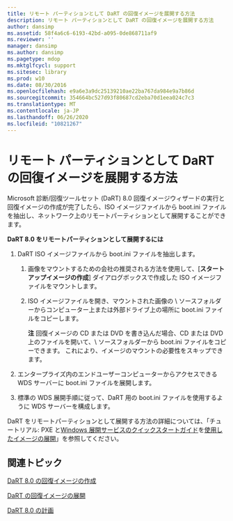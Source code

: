 ```yaml
---
title: リモート パーティションとして DaRT の回復イメージを展開する方法
description: リモート パーティションとして DaRT の回復イメージを展開する方法
author: dansimp
ms.assetid: 58f4a6c6-6193-42bd-a095-0de868711af9
ms.reviewer: ''
manager: dansimp
ms.author: dansimp
ms.pagetype: mdop
ms.mktglfcycl: support
ms.sitesec: library
ms.prod: w10
ms.date: 08/30/2016
ms.openlocfilehash: e9a6e3a9dc25139210ae22ba767da984e9a7b86d
ms.sourcegitcommit: 354664bc527d93f80687cd2eba70d1eea024c7c3
ms.translationtype: MT
ms.contentlocale: ja-JP
ms.lasthandoff: 06/26/2020
ms.locfileid: "10821267"
---
```

# リモート パーティションとして DaRT の回復イメージを展開する方法


Microsoft 診断/回復ツールセット (DaRT) 8.0 回復イメージウィザードの実行と回復イメージの作成が完了したら、ISO イメージファイルから boot.ini ファイルを抽出し、ネットワーク上のリモートパーティションとして展開することができます。

**DaRT 8.0 をリモートパーティションとして展開するには**

1.  DaRT ISO イメージファイルから boot.ini ファイルを抽出します。

    1.  画像をマウントするための会社の推奨される方法を使用して、[**スタートアップイメージの作成**] ダイアログボックスで作成した ISO イメージファイルをマウントします。

    2.  ISO イメージファイルを開き、マウントされた画像の \\ ソースフォルダーからコンピューター上または外部ドライブ上の場所に boot.ini ファイルをコピーします。

        **注** 回復イメージの CD または DVD を書き込んだ場合、CD または DVD 上のファイルを開いて、\\ ソースフォルダーから boot.ini ファイルをコピーできます。 これにより、イメージのマウントの必要性をスキップできます。

         

2.  エンタープライズ内のエンドユーザーコンピューターからアクセスできる WDS サーバーに boot.ini ファイルを展開します。

3.  標準の WDS 展開手順に従って、DaRT 用の boot.ini ファイルを使用するように WDS サーバーを構成します。

DaRT をリモートパーティションとして展開する方法の詳細については、「チュートリアル: PXE と[Windows 展開サービスのクイックスタートガイド](https://go.microsoft.com/fwlink/?LinkId=212106)を[使用したイメージの展開](https://go.microsoft.com/fwlink/?LinkId=212108)」を参照してください。

## 関連トピック


[DaRT 8.0 の回復イメージの作成](creating-the-dart-80-recovery-image-dart-8.md)

[DaRT の回復イメージの展開](deploying-the-dart-recovery-image-dart-8.md)

[DaRT 8.0 の計画](planning-for-dart-80-dart-8.md)

 

 





